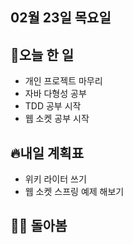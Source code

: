 ## 02월 23일 목요일

## 📝오늘 한 일

- 개인 프로젝트 마무리
- 자바 다형성 공부
- TDD 공부 시작
- 웹 소켓 공부 시작


## 🔥내일 계획표

- 위키 라이터 쓰기
- 웹 소켓 스프링 예제 해보기

## 💁‍♂️ 돌아봄





